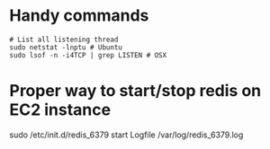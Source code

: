 # Handy commands

```
# List all listening thread
sudo netstat -lnptu # Ubuntu
sudo lsof -n -i4TCP | grep LISTEN # OSX
```
# Proper way to start/stop redis on EC2 instance
sudo /etc/init.d/redis_6379 start
Logfile /var/log/redis_6379.log
